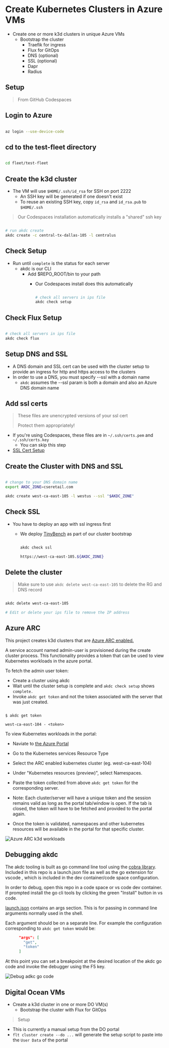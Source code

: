 # Create Kubernetes Clusters in Azure VMs

- Create one or more k3d clusters in unique Azure VMs
  - Bootstrap the cluster
    - Traefik for ingress
    - Flux for GitOps
    - DNS (optional)
    - SSL (optional)
    - Dapr
    - Radius

## Setup

> From GitHub Codespaces

## Login to Azure

```bash

az login --use-device-code

```

## cd to the test-fleet directory

```bash

cd fleet/test-fleet

```

## Create the k3d cluster

- The VM will use `$HOME/.ssh/id_rsa` for SSH on port 2222
  - An SSH key will be generated if one doesn't exist
  - To reuse an existing SSH key, copy `id_rsa` and `id_rsa.pub` to `$HOME/.ssh`

> Our Codespaces installation automatically installs a "shared" ssh key

```bash

# run akdc create
akdc create -c central-tx-dallas-105 -l centralus

```

## Check Setup

- Run until `complete` is the status for each server
  - akdc is our CLI
    - Add $REPO_ROOT/bin to your path
      - Our Codespaces install does this automatically

        ```bash

        # check all servers in ips file
        akdc check setup

        ```

## Check Flux Setup

```bash

# check all servers in ips file
akdc check flux

```

## Setup DNS and SSL

- A DNS domain and SSL cert can be used with the cluster setup to provide an ingress for http and https access to the clusters
- In order to use a DNS, you must specify --ssl with a domain name
  - `akdc` assumes the --ssl param is both a domain and also an Azure DNS domain name

## Add ssl certs

> These files are unencrypted versions of your ssl cert
>
> Protect them appropriately!

- If you're using Codespaces, these files are in `~/.ssh/certs.pem` and `~/.ssh/certs.key`
  - You can skip this step
- [SSL Cert Setup](./CERTS.md)

## Create the Cluster with DNS and SSL

  ```bash

  # change to your DNS domain name
  export AKDC_ZONE=cseretail.com

  akdc create west-ca-east-105 -l westus --ssl "$AKDC_ZONE"

  ```

## Check SSL

- You have to deploy an app with ssl ingress first
  - We deploy [TinyBench](https://github.com/bartr/tinybench) as part of our cluster bootstrap

    ```bash

    akdc check ssl

    https://west-ca-east-105.${AKDC_ZONE}

    ```

## Delete the cluster

> Make sure to use `akdc delete west-ca-east-105` to delete the RG and DNS record

  ```bash

  akdc delete west-ca-east-105

  # Edit or delete your ips file to remove the IP address

  ```

## Azure ARC

This project creates k3d clusters that are [Azure ARC enabled.](https://docs.microsoft.com/en-us/azure/azure-arc/kubernetes/overview)

A service account named admin-user is provisioned during the create cluster process. This functionality provides a token that can be used to view Kubernetes workloads in the azure portal.

To fetch the admin user token:

- Create a cluster using akdc
- Wait until the cluster setup is complete and `akdc check setup` shows `complete.`
- Invoke `akdc get token` and not the token associated with the server that was just created.

```shell

$ akdc get token

west-ca-east-104 - <token>
```

To view Kubernetes workloads in the portal:

- Naviate to [the Azure Portal](https://portal.azure.com/.)
- Go to the Kubernetes services Resource Type
- Select the ARC enabled kubernetes cluster (eg. west-ca-east-104)
- Under "Kubernetes resources (preview)", select Namespaces.
- Paste the token collected from above `akdc get token` for the corresponding server.
- Note: Each cluster/server will have a unique token and the session remains valid as long as the portal tab/window is open. If the tab is closed, the token will have to be fetched and provided to the portal again.

- Once the token is validated, namespaces and other kubernetes resources will be available in the portal for that specific cluster.

 ![Azure ARC k3d workloads](./images/arc.png)

## Debugging akdc

The akdc tooling is built as go command line tool using the [cobra library](https://github.com/spf13/cobra). Included in this repo is a launch.json file as well as the go extension for vscode , which is included in the dev container/code space configuration.

In order to debug, open this repo in a code space or vs code dev container. If prompted install the go cli tools by clicking the green "Install" button in vs code.

[launch.json](../.vscode/launch.json) contains an args section. This is for passing in command line arguments normally used in the shell.

Each argument should be on a separate line. For example the configuration corresponding to `akdc get token` would be:

```json
      "args": [
        "get",
        "token"
      ]
```

At this point you can set a breakpoint at the desired location of the akdc go code and invoke the debugger using the F5 key.

 ![Debug adkc go code](./images/debug-akdc.png)

## Digital Ocean VMs

- Create a k3d cluster in one or more DO VM(s)
  - Bootstrap the cluster with Flux for GitOps

> Setup

- This is currently a manual setup from the DO portal
- `flt cluster create --do ...` will generate the setup script to paste into the `User Data` of the portal
